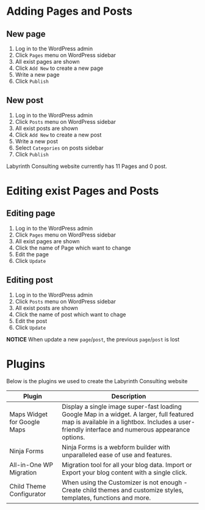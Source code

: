 # Adding Pages and Posts

## New page

1. Log in to the WordPress admin
2. Click `Pages` menu on WordPress sidebar
3. All exist pages are shown
4. Click `Add New` to create a new page
5. Write a new page 
6. Click `Publish`


## New post

1. Log in to the WordPress admin
2. Click `Posts` menu on WordPress sidebar
3. All exist posts are shown
4. Click `Add New` to create a new post
5. Write a new post
6. Select `Categories` on posts sidebar
7. Click `Publish`


Labyrinth Consulting website currently has 11 Pages and 0 post. 



# Editing exist Pages and Posts

## Editing page

1. Log in to the WordPress admin
2. Click `Pages` menu on WordPress sidebar
3. All exist pages are shown
4. Click the name of Page which want to change
5. Edit the page
6. Click `Update`


## Editing post

1. Log in to the WordPress admin
2. Click `Posts` menu on WordPress sidebar
3. All exist posts are shown
4. Click the name of post which want to chage
5. Edit the post
6. Click `Update`

**NOTICE** When update a new `page`/`post`, the previous `page`/`post` is lost



# Plugins

Below is the plugins we used to create the Labyrinth Consulting website

| Plugin | Description |
|---|---|
| Maps Widget for Google Maps | Display a single image super-fast loading Google Map in a widget. A larger, full featured map is available in a lightbox. Includes a user-friendly interface and numerous appearance options.|
| Ninja Forms | Ninja Forms is a webform builder with unparalleled ease of use and features.|
| All-in-One WP Migration | Migration tool for all your blog data. Import or Export your blog content with a single click.|
| Child Theme Configurator | When using the Customizer is not enough - Create child themes and customize styles, templates, functions and more.|




